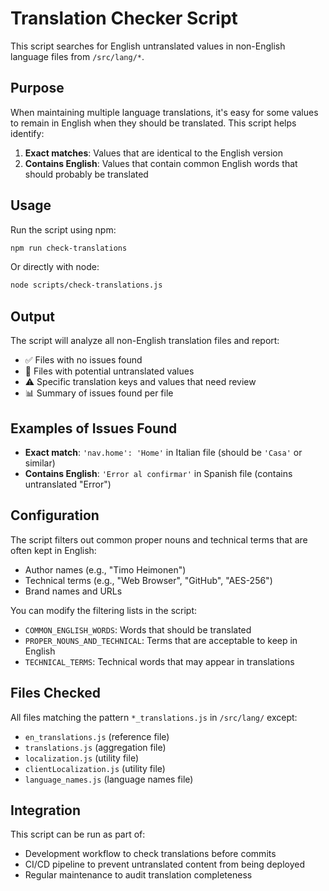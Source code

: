 # Translation Checker Script

This script searches for English untranslated values in non-English language files from `/src/lang/*`.

## Purpose

When maintaining multiple language translations, it's easy for some values to remain in English when they should be translated. This script helps identify:

1. **Exact matches**: Values that are identical to the English version
2. **Contains English**: Values that contain common English words that should probably be translated

## Usage

Run the script using npm:

```bash
npm run check-translations
```

Or directly with node:

```bash
node scripts/check-translations.js
```

## Output

The script will analyze all non-English translation files and report:

- ✅ Files with no issues found
- 🚨 Files with potential untranslated values
- ⚠️ Specific translation keys and values that need review
- 📊 Summary of issues found per file

## Examples of Issues Found

- **Exact match**: `'nav.home': 'Home'` in Italian file (should be `'Casa'` or similar)
- **Contains English**: `'Error al confirmar'` in Spanish file (contains untranslated "Error")

## Configuration

The script filters out common proper nouns and technical terms that are often kept in English:

- Author names (e.g., "Timo Heimonen")
- Technical terms (e.g., "Web Browser", "GitHub", "AES-256")
- Brand names and URLs

You can modify the filtering lists in the script:
- `COMMON_ENGLISH_WORDS`: Words that should be translated
- `PROPER_NOUNS_AND_TECHNICAL`: Terms that are acceptable to keep in English
- `TECHNICAL_TERMS`: Technical words that may appear in translations

## Files Checked

All files matching the pattern `*_translations.js` in `/src/lang/` except:
- `en_translations.js` (reference file)
- `translations.js` (aggregation file)
- `localization.js` (utility file)
- `clientLocalization.js` (utility file)
- `language_names.js` (language names file)

## Integration

This script can be run as part of:
- Development workflow to check translations before commits
- CI/CD pipeline to prevent untranslated content from being deployed
- Regular maintenance to audit translation completeness
